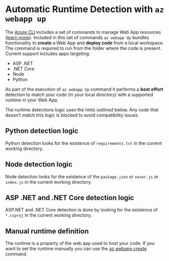 # Automatic Runtime Detection with `az webapp up`

The [Azure CLI](https://docs.microsoft.com/en-us/cli/azure/?view=azure-cli-latest) includes a set of commands to manage Web App resources ([learn more](https://docs.microsoft.com/cli/azure/webapp?view=azure-cli-latest)). Included in this set of commands `az webapp Up` bundles functionality to **create** a Web App and **deploy code** from a local workspace. The command is required to run from the folder where the code is present. Current support includes apps targeting:

- ASP .NET
- .NET Core
- Node
- Python

As part of the execution of `az webapp Up` command it performs a **best effort** detection to match your code (in your local directory) with a supported runtime in your Web App.

The runtime detections logic uses the hints outlined below. Any code that doesn’t match this logic is blocked to avoid compatibility issues.

## Python detection logic

Python detection looks for the existence of `requirements.txt` in the current working directory.

## Node detection logic

Node detection looks for the existence of the `package.json` or `sever.js` or `index.js` in the current working directory.

## ASP .NET and .NET Core detection logic

ASP.NET and .NET Core detection is done by looking for the existence of `*.csproj` in the current working directory.

## Manual runtime definition

The runtime is a property of the web app used to host your code. If you want to set the runtime manually you can use the [az webapp create](https://docs.microsoft.com/cli/azure/webapp?view=azure-cli-latest#az-webapp-create) command.
